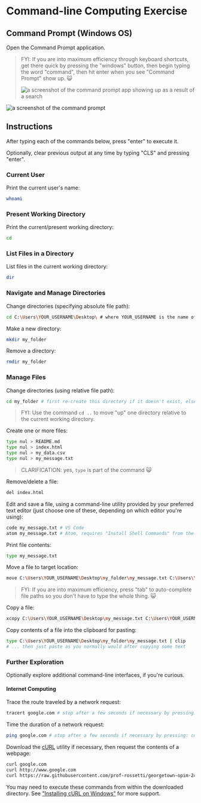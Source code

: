 # Command-line Computing Exercise

## Command Prompt (Windows OS)

Open the Command Prompt application.

> FYI: If you are into maximum efficiency through keyboard shortcuts, get there quick by pressing the "windows" button, then begin typing the word "command", then hit enter when you see "Command Prompt" show up. :smiley_cat:
>
> ![a screenshot of the command prompt app showing up as a result of a search](/img/exercises/command-line-computing/windows-shortcut.png)

![a screenshot of the command prompt](/img/exercises/command-line-computing/windows-command-prompt.png)

## Instructions

After typing each of the commands below, press "enter" to execute it.

Optionally, clear previous output at any time by typing "CLS" and pressing "enter".

### Current User

Print the current user's name:

```sh
whoami
```

### Present Working Directory

Print the current/present working directory:

```sh
cd
```

### List Files in a Directory

List files in the current working directory:

```sh
dir
```

### Navigate and Manage Directories

Change directories (specifying absolute file path):

```sh
cd C:\Users\YOUR_USERNAME\Desktop\ # where YOUR_USERNAME is the name of the user currently operating your local machine
```

Make a new directory:

```sh
mkdir my_folder
```

Remove a directory:

```sh
rmdir my_folder
```

### Manage Files

Change directories (using relative file path):

```sh
cd my_folder # first re-create this directory if it doesn't exist, else this will trigger an error
```

> FYI: Use the command `cd ..` to move "up" one directory relative to the current working directory.

Create one or more files:

```sh
type nul > README.md
type nul > index.html
type nul > my_data.csv
type nul > my_message.txt
```

> CLARIFICATION: yes, `type` is part of the command :smiley_cat:

Remove/delete a file:

```sh
del index.html
```

Edit and save a file, using a command-line utility provided by your preferred text editor (just choose one of these, depending on which editor you're using):

```sh
code my_message.txt # VS Code
atom my_message.txt # Atom, requires "Install Shell Commands" from the Atom Settings
```

Print file contents:

```sh
type my_message.txt
```

Move a file to target location:

```sh
move C:\Users\YOUR_USERNAME\Desktop\my_folder\my_message.txt C:\Users\YOUR_USERNAME\Desktop
```

> FYI: If you are into maximum efficiency, press "tab" to auto-complete file paths so you don't have to type the whole thing. :smiley_cat:

Copy a file:

```sh
xcopy C:\Users\YOUR_USERNAME\Desktop\my_message.txt C:\Users\YOUR_USERNAME\Desktop\my_folder
```

Copy contents of a file into the clipboard for pasting:

```sh
type C:\Users\YOUR_USERNAME\Desktop\my_folder\my_message.txt | clip
# ... then just paste as you normally would after copying some text
```

### Further Exploration

Optionally explore additional command-line interfaces, if you're curious.

#### Internet Computing

Trace the route traveled by a network request:

```sh
tracert google.com # stop after a few seconds if necessary by pressing: control + c
```

Time the duration of a network request:

```sh
ping google.com # stop after a few seconds if necessary by pressing: control + c
```

Download the [cURL](https://curl.haxx.se/download.html) utility if necessary, then request the contents of a webpage:

```sh
curl google.com
curl http://www.google.com
curl https://raw.githubusercontent.com/prof-rossetti/georgetown-opim-243-201901/master/data/products.json
```

You may need to execute these commands from within the downloaded directory. See ["Installing cURL on Windows"](http://stackoverflow.com/questions/9507353/how-do-i-install-set-up-and-use-curl-on-a-windows) for more support.
